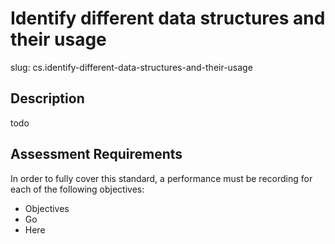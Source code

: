 
# Identify different data structures and their usage

slug: cs.identify-different-data-structures-and-their-usage

## Description
todo

## Assessment Requirements
In order to fully cover this standard, a performance must be recording for each of the following objectives:

- Objectives
- Go
- Here

          